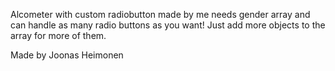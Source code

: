 Alcometer with custom radiobutton made by me needs gender array and 
can handle as many radio buttons as you want!
Just add more objects to the array for more of them.

Made by Joonas Heimonen